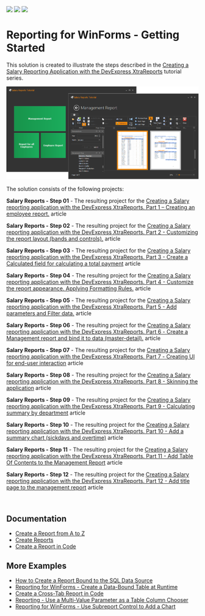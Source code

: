 <!-- default badges list -->
![](https://img.shields.io/endpoint?url=https://codecentral.devexpress.com/api/v1/VersionRange/128598150/22.2.3%2B)
[![](https://img.shields.io/badge/Open_in_DevExpress_Support_Center-FF7200?style=flat-square&logo=DevExpress&logoColor=white)](https://supportcenter.devexpress.com/ticket/details/E5144)
[![](https://img.shields.io/badge/📖_How_to_use_DevExpress_Examples-e9f6fc?style=flat-square)](https://docs.devexpress.com/GeneralInformation/403183)
<!-- default badges end -->
# Reporting for WinForms - Getting Started


<p>This solution is created to illustrate the steps described in the <a href="https://www.devexpress.com/Support/Center/p/KA18926">Creating a Salary Reporting Application with the DevExpress XtraReports</a> tutorial series.

![Getting Started - XtraReports - Screenshot](/Images/screenshot.png)


<p>The solution consists of the following projects:</p><p><strong>Salary Reports - Step 01</strong> - The resulting project for the <a href="https://www.devexpress.com/Support/Center/p/KA18928">Сreating a Salary reporting application with the DevExpress XtraReports. Part 1 – Creating an employee report.</a> article</p><p><strong>Salary Reports - Step 0</strong><strong>2</strong> - The resulting project for the <a href="https://www.devexpress.com/Support/Center/p/KA18929">Creating a Salary reporting application with the DevExpress XtraReports. Part 2 - Customizing the report layout (bands and controls).</a> article</p><p><strong>Salary Reports - Step 0</strong><strong>3</strong> - The resulting project for the <a href="https://www.devexpress.com/Support/Center/p/KA18930">Creating a Salary reporting application with the DevExpress XtraReports. Part 3 - Create a Calculated field for calculating a total payment</a> article</p><p><strong>Salary Reports - Step 0</strong><strong>4</strong> - The resulting project for the <a href="https://www.devexpress.com/Support/Center/p/KA18931">Creating a Salary reporting application with the DevExpress XtraReports. Part 4 - Customize the report appearance. Applying Formatting Rules.</a> article</p><p><strong>Salary Reports - Step 0</strong><strong>5</strong> - The resulting project for the <a href="https://www.devexpress.com/Support/Center/p/KA18932">Creating a Salary reporting application with the DevExpress XtraReports. Part 5 - Add parameters and Filter data.</a> article</p><p><strong>Salary Reports - Step 0</strong><strong>6</strong> - The resulting project for the <a href="https://www.devexpress.com/Support/Center/p/KA18933">Creating a Salary reporting application with the DevExpress XtraReports. Part 6 - Сreate a Management report and bind it to data (master-detail).</a> article</p><p><strong>Salary Reports - Step 0</strong><strong>7</strong> - The resulting project for the <a href="https://www.devexpress.com/Support/Center/p/KA18935">Creating a Salary reporting application with the DevExpress XtraReports. Part 7 - Сreating UI for end-user interaction</a> article</p><p><strong>Salary Reports - Step 0</strong><strong>8</strong> - The resulting project for the <a href="https://www.devexpress.com/Support/Center/p/KA18936">Creating a Salary reporting application with the DevExpress XtraReports. Part 8 - Skinning the application</a> article</p><p><strong>Salary Reports - Step 0</strong><strong>9</strong> - The resulting project for the <a href="https://www.devexpress.com/Support/Center/p/KA18937">Creating a Salary reporting application with the DevExpress XtraReports. Part 9 - Calculating summary by department</a> article</p><p><strong>Salary Reports - Step </strong><strong>10</strong> - The resulting project for the <a href="https://www.devexpress.com/Support/Center/p/KA18938">Creating a Salary reporting application with the DevExpress XtraReports. Part 10 - Add a summary chart (sickdays and overtime)</a> article</p><p><strong>Salary Reports - Step </strong><strong>11</strong> - The resulting project for the <a href="https://www.devexpress.com/Support/Center/p/KA18939">Creating a Salary reporting application with the DevExpress XtraReports. Part 11 - Add Table Of Contents to the Management Report</a> article</p><p><strong>Salary Reports - Step </strong><strong>12</strong> - The resulting project for the <a href="https://www.devexpress.com/Support/Center/p/KA18940">Creating a Salary reporting application with the DevExpress XtraReports. Part 12 - Add title page to the management report</a> article</p><br />

## Documentation

- [Create a Report from A to Z](https://docs.devexpress.com/XtraReports/2440/get-started-with-devexpress-reporting/create-a-report-from-a-to-z)
- [Create Reports](https://docs.devexpress.com/XtraReports/5152/create-reports)
- [Create a Report in Code](https://docs.devexpress.com/XtraReports/115726/detailed-guide-to-devexpress-reporting/reporting-api/create-reports-in-code)


## More Examples

- [How to Create a Report Bound to the SQL Data Source](https://github.com/DevExpress-Examples/reporting-winforms-sql-data-source-runtime)
- [Reporting for WinForms - Create a Data-Bound Table at Runtime](https://github.com/DevExpress-Examples/reporting-create-table-at-runtime)
- [Create a Cross-Tab Report in Code](https://docs.devexpress.com/XtraReports/403673/detailed-guide-to-devexpress-reporting/reporting-api/create-reports-in-code/create-a-cross-tab-report) 
- [Reporting - Use a Multi-Value Parameter as a Table Column Chooser](https://github.com/DevExpress-Examples/reporting-use-multi-value-parameter-as-table-column-chooser)
- [Reporting for WinForms - Use Subreport Control to Add a Chart](https://github.com/DevExpress-Examples/Reporting-Use-Subreport-To-Add-A-Chart)

